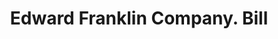 ---
doi: 10.7916/D84X6KTN
date_other: '1913'
date_other_textual: '1913'
form: printed ephemera
genre:
- Invoices
name:
- Edward Franklin Company
object_in_context_url: https://biggert.cul.columbia.edu/items/view/ave_biggert_00181
subject_hierarchical_geographic:
- Chicago, Illinois, United States
subject_name:
- Edward Franklin Company
title: Edward Franklin Company. Bill
sort_title: Edward Franklin Company. Bill
call_number: ave_biggert_00181
coordinates:
- 41.83694444444445,-87.68472222222222
pid: ave_biggert_00181
identifiers: ave_biggert_00181
thumbnail: false
permalink: /biggert/ave_biggert_00181/
layout: iiif-image-page
---